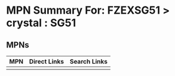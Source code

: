 



# MPN Summary For: FZEXSG51 > crystal : SG51

## MPNs
  

|MPN|Direct Links|Search Links|
| :--- | :--- | :--- |
||||
